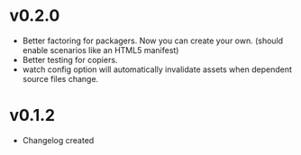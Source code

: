 # v0.2.0

  * Better factoring for packagers. Now you can create your own. (should enable
    scenarios like an HTML5 manifest)
  * Better testing for copiers.
  * watch config option will automatically invalidate assets when dependent
    source files change.
    
# v0.1.2 

 * Changelog created
